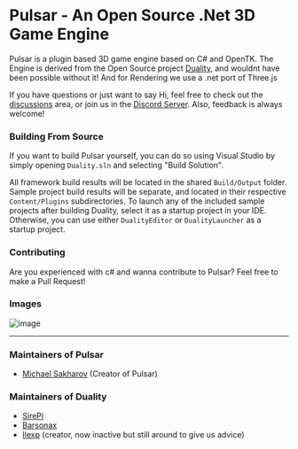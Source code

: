 Pulsar - An Open Source .Net 3D Game Engine
=======

Pulsar is a plugin based 3D game engine based on C# and OpenTK.
The Engine is derived from the Open Source project [Duality](https://github.com/AdamsLair/duality), and wouldnt have been possible without it!
And for Rendering we use a .net port of Three.js

If you have questions or just want to say Hi, feel free to check out the [discussions](https://github.com/michaelsakharov/Pulsar/discussions) area, or join us in the [Discord Server](https://discord.gg/V2vPb2F7fy). Also, feedback is always welcome!

### Building From Source

If you want to build Pulsar yourself, you can do so using Visual Studio by simply opening `Duality.sln` and selecting "Build Solution".

All framework build results will be located in the shared `Build/Output` folder. Sample project build results will be separate, and located in their respective `Content/Plugins` subdirectories. To launch any of the included sample projects after building Duality, select it as a startup project in your IDE. Otherwise, you can use either `DualityEditor` or `DualityLauncher` as a startup project.

### Contributing

Are you experienced with c# and wanna contribute to Pulsar? Feel free to make a Pull Request!

### Images

![image](https://user-images.githubusercontent.com/8621606/161371217-c17b5150-5ea3-40b5-859e-669b223f18cd.png)

----------

### Maintainers of Pulsar
- [Michael Sakharov](https://github.com/michaelsakharov) (Creator of Pulsar)


### Maintainers of Duality
- [SirePi](https://github.com/SirePi)
- [Barsonax](https://github.com/Barsonax)
- [Ilexp](https://github.com/ilexp) (creator, now inactive but still around to give us advice)
